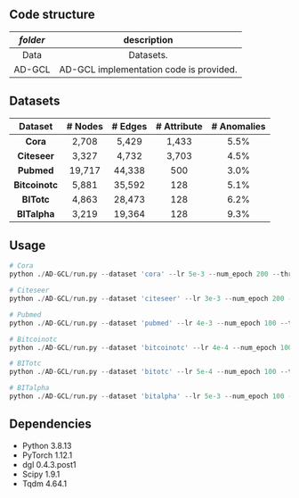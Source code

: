 
## Code structure
| *folder*  |                         description                          |
| :-------: | :----------------------------------------------------------: |
|   Data    |      Datasets.       |
|   AD-GCL    | AD-GCL implementation code is provided. |

## Datasets

| **Dataset** |  # Nodes  |  # Edges  |  # Attribute  |  # Anomalies  |
| :---------: | :--------: | :-----: | :--------: | :--------: |
|  **Cora**   |  2,708  |  5,429  |  1,433  |  5.5%  |
|  **Citeseer**   |  3,327  |  4,732  |  3,703  |  4.5%  |
|  **Pubmed**   |  19,717  |  44,338  |  500  |  3.0%  |
|  **Bitcoinotc**   |  5,881  |  35,592  |  128  |  5.1%  |
|  **BITotc**   |  4,863  |  28,473  |  128  |  6.2%  |
| **BITalpha** |  3,219  |  19,364  |  128  |  9.3%  |


## Usage
```python
# Cora
python ./AD-GCL/run.py --dataset 'cora' --lr 5e-3 --num_epoch 200 --threshold 7 --gpu_id 0

# Citeseer
python ./AD-GCL/run.py --dataset 'citeseer' --lr 3e-3 --num_epoch 200 --threshold 6 --gpu_id 0

# Pubmed
python ./AD-GCL/run.py --dataset 'pubmed' --lr 4e-3 --num_epoch 100 --threshold 8 --gpu_id 0

# Bitcoinotc
python ./AD-GCL/run.py --dataset 'bitcoinotc' --lr 4e-4 --num_epoch 100 --threshold 8 --gpu_id 0

# BITotc
python ./AD-GCL/run.py --dataset 'bitotc' --lr 5e-4 --num_epoch 100 --threshold 7 --gpu_id 0

# BITalpha
python ./AD-GCL/run.py --dataset 'bitalpha' --lr 5e-3 --num_epoch 100 --threshold 8 --gpu_id 0
```


## Dependencies

- Python 3.8.13
- PyTorch 1.12.1
- dgl 0.4.3.post1
- Scipy 1.9.1
- Tqdm 4.64.1


